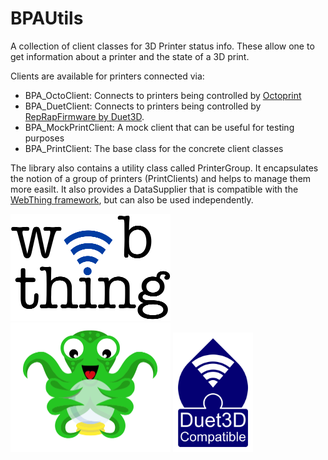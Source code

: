 # BPAUtils

A collection of client classes for 3D Printer status info. These allow one to get information about a printer and the state of a 3D print.

Clients are available for printers connected via:

* BPA_OctoClient: Connects to printers being controlled by [Octoprint](https://github.com/OctoPrint/OctoPrint) 
* BPA_DuetClient: Connects to printers being controlled by [RepRapFirmware by Duet3D](https://github.com/Duet3D/RepRapFirmware).
* BPA_MockPrintClient: A mock client that can be useful for testing purposes
* BPA_PrintClient: The base class for the concrete client classes

The library also contains a utility class called PrinterGroup. It encapsulates the notion of a group of printers (PrintClients) and helps to manage them more easilt. It also provides a DataSupplier that is compatible with the [WebThing framework](https://github.com/jpasqua/WebThing), but can also be used independently.

<img src="doc/images/WebThing_Logo_256.png"  width="256">
<img src="doc/images/OctoPrint.png"  width="256">
<img src="doc/images/Duet3D_Compatible_Logo_v1.0.png"  width="128">
